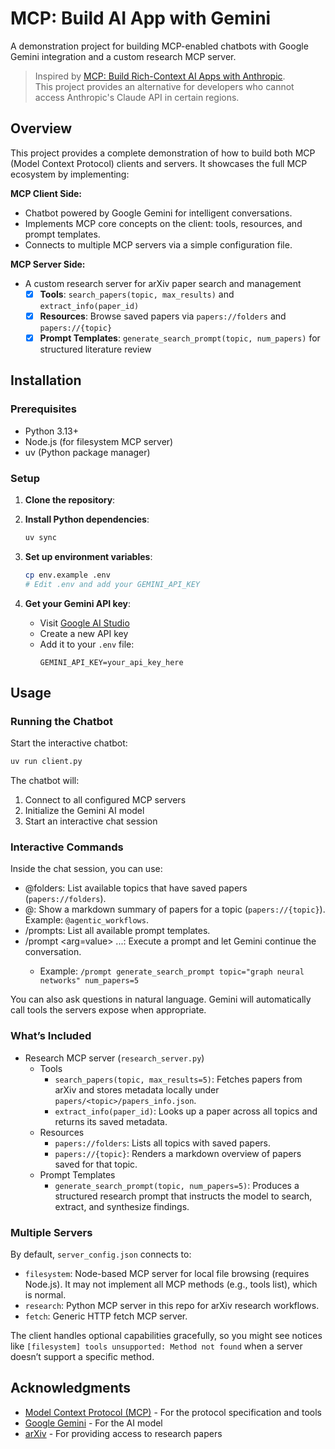 # MCP: Build AI App with Gemini

A demonstration project for building MCP-enabled chatbots with Google Gemini integration and a custom research MCP server.

> Inspired by [MCP: Build Rich-Context AI Apps with Anthropic](https://learn.deeplearning.ai/courses/mcp-build-rich-context-ai-apps-with-anthropic).  
> This project provides an alternative for developers who cannot access Anthropic's Claude API in certain regions.

## Overview

This project provides a complete demonstration of how to build both MCP (Model Context Protocol) clients and servers. It showcases the full MCP ecosystem by implementing:

**MCP Client Side:**
- Chatbot powered by Google Gemini for intelligent conversations.
- Implements MCP core concepts on the client: tools, resources, and prompt templates.
- Connects to multiple MCP servers via a simple configuration file.

**MCP Server Side:**
- A custom research server for arXiv paper search and management
  - [x] **Tools**: `search_papers(topic, max_results)` and `extract_info(paper_id)`
  - [x] **Resources**: Browse saved papers via `papers://folders` and `papers://{topic}`
  - [x] **Prompt Templates**: `generate_search_prompt(topic, num_papers)` for structured literature review

## Installation

### Prerequisites

- Python 3.13+
- Node.js (for filesystem MCP server)
- uv (Python package manager)

### Setup

1. **Clone the repository**:

2. **Install Python dependencies**:
   ```bash
   uv sync
   ```

3. **Set up environment variables**:
   ```bash
   cp env.example .env
   # Edit .env and add your GEMINI_API_KEY
   ```

4. **Get your Gemini API key**:
   - Visit [Google AI Studio](https://aistudio.google.com/app/apikey)
   - Create a new API key
   - Add it to your `.env` file:
     ```
     GEMINI_API_KEY=your_api_key_here
     ```

## Usage

### Running the Chatbot

Start the interactive chatbot:

```bash
uv run client.py
```

The chatbot will:
1. Connect to all configured MCP servers
2. Initialize the Gemini AI model
3. Start an interactive chat session

### Interactive Commands

Inside the chat session, you can use:

- @folders: List available topics that have saved papers (`papers://folders`).
- @<topic>: Show a markdown summary of papers for a topic (`papers://{topic}`). Example: `@agentic_workflows`.
- /prompts: List all available prompt templates.
- /prompt <name> <arg=value> ...: Execute a prompt and let Gemini continue the conversation.
  - Example: `/prompt generate_search_prompt topic="graph neural networks" num_papers=5`

You can also ask questions in natural language. Gemini will automatically call tools the servers expose when appropriate.

### What’s Included

- Research MCP server (`research_server.py`)
  - Tools
    - `search_papers(topic, max_results=5)`: Fetches papers from arXiv and stores metadata locally under `papers/<topic>/papers_info.json`.
    - `extract_info(paper_id)`: Looks up a paper across all topics and returns its saved metadata.
  - Resources
    - `papers://folders`: Lists all topics with saved papers.
    - `papers://{topic}`: Renders a markdown overview of papers saved for that topic.
  - Prompt Templates
    - `generate_search_prompt(topic, num_papers=5)`: Produces a structured research prompt that instructs the model to search, extract, and synthesize findings.

### Multiple Servers

By default, `server_config.json` connects to:

- `filesystem`: Node-based MCP server for local file browsing (requires Node.js). It may not implement all MCP methods (e.g., tools list), which is normal.
- `research`: Python MCP server in this repo for arXiv research workflows.
- `fetch`: Generic HTTP fetch MCP server.

The client handles optional capabilities gracefully, so you might see notices like `[filesystem] tools unsupported: Method not found` when a server doesn’t support a specific method.


## Acknowledgments

- [Model Context Protocol (MCP)](https://github.com/modelcontextprotocol) - For the protocol specification and tools
- [Google Gemini](https://deepmind.google/technologies/gemini/) - For the AI model
- [arXiv](https://arxiv.org/) - For providing access to research papers
